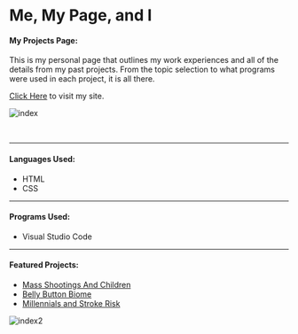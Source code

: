 # Me, My Page, and I
<h4><b>My Projects Page:</b></h4>
<p>This is my personal page that outlines my work experiences and all of the details from my past projects. From the topic selection to what programs were used in each project, it is all there.</p>

<a href="https://dmcneill0711.github.io/Me_My_Page_and_I/">Click Here</a> to visit my site.

![index](https://user-images.githubusercontent.com/100710958/190200739-af2f4814-6feb-4aa9-a980-ca51dbb610bd.png)

<br>
<hr>
<h4>Languages Used:</h4>
<ul>
  <li>HTML</li>
  <li>CSS</li>
</ul>
<hr>
<h4>Programs Used:</h4>
<ul>
  <li>Visual Studio Code</li>
</ul>
<hr>
<h4>Featured Projects:</h4>
<ul>
  <li><a href="https://github.com/dmcneill0711/Mass-Shootings-and-Children">Mass Shootings And Children</a></li>
  <li><a href="https://github.com/dmcneill0711/Digging-Into-The-Belly-Button-Biome">Belly Button Biome</a></li>
  <li><a href="https://github.com/dmcneill0711/What-s_Stroking_Your_Brain">Millennials and Stroke Risk</a></li>
</ul>

![index2](https://user-images.githubusercontent.com/100710958/190200776-a5621340-63c3-4290-b576-5d982a0b1e87.png)
